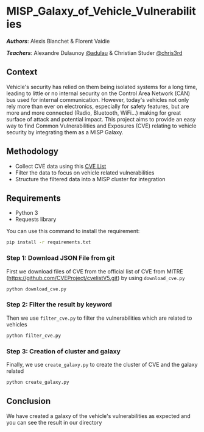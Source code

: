 # MISP_Galaxy_of_Vehicle_Vulnerabilities

***Authors***: Alexis Blanchet & Florent Vaidie

***Teachers***: Alexandre Dulaunoy [@adulau](https://github.com/adulau) & Christian Studer [@chris3rd](https://github.com/chrisr3d)

## Context
Vehicle's security has relied on them being isolated systems for a long time, leading to little or no internal security on the Control Area Network (CAN) bus used for internal communication. However, today's vehicles not only rely more than ever on electronics, especially for safety features, but are more and more connected (Radio, Bluetooth, WiFi...) making for great surface of attack and potential impact.
This project aims to provide an easy way to find Common Vulnerabilities and Exposures (CVE) relating to vehicle security by integrating them as a MISP Galaxy.

## Methodology
- Collect CVE data using this [CVE List](https://github.com/CVEProject/cvelistV5/)
- Filter the data to focus on vehicle related vulnerabilities
- Structure the filtered data into a MISP cluster for integration

## Requirements
- Python 3
- Requests library

You can use this command to install the requirement:

```sh
pip install -r requirements.txt
```

### Step 1: Download JSON File from git
First we download files of CVE from the official list of CVE from MITRE (https://github.com/CVEProject/cvelistV5.git) by using `download_cve.py`

```sh
python download_cve.py
```

### Step 2: Filter the result by keyword
Then we use `filter_cve.py` to filter the vulnerabilities which are related to vehicles

```sh
python filter_cve.py
```

### Step 3: Creation of cluster and galaxy
Finally, we use `create_galaxy.py` to create the cluster of CVE and the galaxy related

```sh
python create_galaxy.py
```

## Conclusion
We have created a galaxy of the vehicle's vulnerabilities as expected and you can see the result in our directory
